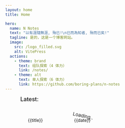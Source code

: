 ```yaml
---
layout: home
title: Home

hero:
  name: N Notes
  text: "以有涯隨無涯, 殆已!\n已而為知者, 殆而已矣!"
  tagline: 是的，这是一个博客网站。
  image:
    src: /logo_filled.svg
    alt: VitePress
  actions:
    - theme: brand
      text: 组队探索（4 体力）
      link: /notes/
    - theme: alt
      text: 单人探索（6 体力）
      link: https://github.com/boring-plans/n-notes
---
```


<div class="container">
  <div class="latest-articles" v-if="articles.length">
    <div class="latest-title">Latest:</div>
    <a v-for="{title, date, link}, index in articles" :key="index" class="article" :href="link">
      <div>{{title}}</div>
      <div>{{date}}</div>
    </a>
  </div>
  <div v-else class="loading-container">
    <client-only>
      <div class="loading">
        <font-awesome-icon icon="fas fa-circle-notch" class="loading-icon"/>
        <div>Loading..</div>
      </div>
    </client-only>
  </div>
</div>

<script setup>
import { ref, onMounted } from 'vue';
import { FontAwesomeIcon } from '@fortawesome/vue-fontawesome';

const articles = ref([])

async function loadLatest(count=5){
  articles.value = (await (await fetch('https://n-notes-crawling.tkzt.cn/blogs.json', {mode: 'cors', method: 'GET'})).json()).sort((a, b)=>new Date(b.date)-new Date(a.date)).slice(0, count);
}

onMounted(()=>{
  loadLatest();
})
</script>

<style scoped>
.container {
  padding: 0 48px;
  position: relative;
}

.latest-articles {
  max-width: 1152px;
  margin: 0 auto;
  display: flex;
  flex-wrap: wrap;
  justify-content: space-between;
}

.latest-title {
  margin-bottom: 24px;
  font-size: large;
  font-weight: 500;
  width: 100%;
}

.article {
  cursor: pointer;
  width: 100%;
  border-radius: 12px;
  padding: 24px;
  margin-bottom: 16px;
  display: flex;
  justify-content: space-between;
  align-items: center;
  background: var(--vp-c-bg-soft);
}

.article:hover {
  background: var(--vp-c-bg-mute);
}

.article > p:nth-of-type(1) {
  font-size: medium;
  font-weight: 600;
  color: var(--vp-c-text-1);
  cursor: pointer;
}

.article > p:nth-of-type(2) {
  font-size: small;
  color: var(--vp-c-text-2);
}

.loading-container {
  position: absolute;
  top: 50%;
  left: 50%;
}

.loading {
  transform: translate(-50%, -50%);
  display: flex;
  align-items: center;
  justify-content: center;
  font-size: 15px;
}

.loading-icon {
  animation: spin 1s linear infinite;
  margin-right: .5rem;
}

@media screen and (min-width: 960px) {
  .article {
    width: 49%;
  }
}

@keyframes spin {
  from {
    transform: rotate(0deg);
  }
  to {
    transform: rotate(360deg);
  }
}
</style>
